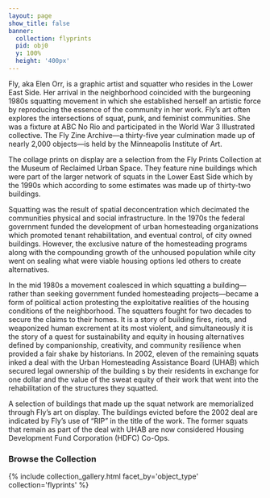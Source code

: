 ```yaml
---
layout: page
show_title: false
banner:
  collection: flyprints
  pid: obj0
  y: 100%
  height: '400px'
---
```


Fly, aka Elen Orr, is a graphic artist and squatter who resides in the Lower East Side. Her arrival in the neighborhood coincided with the burgeoning 1980s squatting movement in which she established herself an artistic force by reproducing the essence of the community in her work. Fly’s art often explores the intersections of squat, punk, and feminist communities. She was a fixture at ABC No Rio and participated in the  World War 3 Illustrated collective. The Fly Zine Archive—a thirty-five year culmination made up of nearly 2,000 objects—is held by the Minneapolis Institute of Art. 

The collage prints on display are a selection from the Fly Prints Collection at the Museum of Reclaimed Urban Space. They feature nine buildings which were part of the larger network of squats in the Lower East Side which by the 1990s which according to some estimates was made up of thirty-two buildings. 

Squatting was the result of spatial deconcentration which decimated the communities physical and social infrastructure. In the 1970s the federal government funded the development of urban homesteading organizations which promoted tenant rehabilitation, and eventual control, of city owned buildings. However, the exclusive nature of the homesteading programs along with the compounding growth of the unhoused population while city went on sealing what were viable housing options led others to create alternatives. 

In the mid 1980s a movement coalesced in which squatting a building—rather than seeking government funded homesteading projects—became a form of political action protesting the exploitative realities of the housing conditions of the neighborhood. The squatters fought for two decades to secure the claims to their homes. It is a story of building fires, riots, and weaponized human excrement at its most violent, and simultaneously it is the story of a quest for sustainability and equity in housing alternatives defined by companionship, creativity, and community resilience when provided a fair shake by historians. In 2002, eleven of the remaining squats inked a deal with the Urban Homesteading Assistance Board (UHAB) which secured legal ownership of the building s by their residents in exchange for one dollar and the value of the sweat equity of their work that went into the rehabilitation of the structures they squatted.

A selection of buildings that made up the squat network are memorialized through Fly’s art on display. The buildings evicted before the 2002 deal are indicated by Fly’s use of “RIP” in the title of the work. The former squats that remain as part of the deal with UHAB are now considered Housing Development Fund Corporation (HDFC) Co-Ops.

### Browse the Collection

{% include collection_gallery.html facet_by='object_type' collection='flyprints' %}
